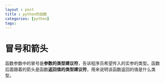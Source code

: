 ```yaml
---
layout : post
title : python的函数
categories: [python]
tags: 
---
```




# 冒号和箭头

函数参数中的冒号是**参数的类型建议符**，告诉程序员希望传入的实参的类型。函数后面跟着的箭头是函数**返回值的类型建议符**，用来说明该函数返回的值是什么类型。